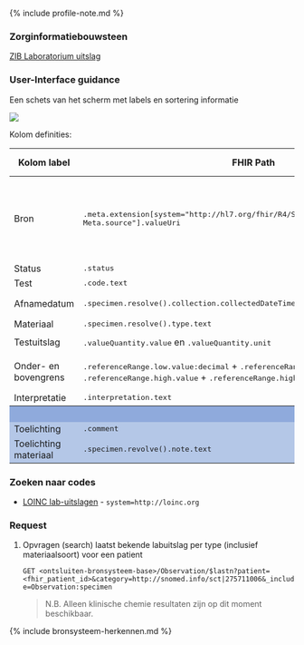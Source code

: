 {% include profile-note.md %}

### Zorginformatiebouwsteen

[ZIB Laboratorium uitslag](https://zibs.nl/wiki/LaboratoriumUitslag-v4.1(2017NL))

### User-Interface guidance

Een schets van het scherm met labels en sortering informatie
<div style="clear:both;"><img src="UI-Schets-LaboratoriumUitslag.png" class="figure-img img-responsive img-rounded center-block"></div>

Kolom definities:
<table class="grid">
  <thead>
    <th>Kolom label</th>
    <th width="25%">FHIR Path</th>
    <th>FHIR Type</th>
    <th>Zib element</th>
    <th>Toelichting of regels</th>
  </thead>
  <tbody>
    <tr>
      <td>Bron</td>
      <td><samp>.meta.extension[system="http://hl7.org/fhir/R4/StructureDefinition/extension-Meta.source"].valueUri</samp></td>
      <td><code>string</code></td>
      <td><i>nvt</i></td>
      <td>Lookup adhv uri (AGB-Z of OID) <code>&lt;adressering-base&gt;/Organization?identifier=&lt;.meta.tag.code&gt;</code> en gebruik dan <code>Organization.name</code></td>
    </tr>
    <tr>
      <td>Status</td>
      <td><samp>.status</samp></td>
      <td><code>code</code></td>
      <td>ResultaatStatus</td>
      <td>​</td>
    </tr>
    <tr>
      <td>Test</td>
      <td><samp>.code.text</samp></td>
      <td><code>string​</code></td>
      <td>TestCode</td>
      <td></td>
    </tr>
    <tr>
      <td>Afnamedatum</td>
      <td><samp>.specimen.resolve().collection.collectedDateTime</samp></td>
      <td><code>dateTime</code></td>
      <td>(Specimen) AfnameDatumTijd</td>
      <td></td>
    </tr>
    <tr>
      <td>Materiaal</td>
      <td><samp>.specimen.resolve().type.text</samp></td>
      <td><code>string​</code></td>
      <td>(Specimen) Monster</td>
      <td></td>
    </tr>
    <tr>
      <td>Testuitslag</td>
      <td><samp>.valueQuantity.value</samp> en <samp>.valueQuantity.unit</samp></td>
      <td><code>decimal + string​</code></td>
      <td>TestUitslag</td>
      <td></td>
    </tr>
    <tr>
      <td>Onder- en bovengrens</td>
      <td><samp>.referenceRange.low.value:decimal</samp> + <samp>.referenceRange.low.unit</samp> – <samp>.referenceRange.high.value</samp> + <samp>.referenceRange.high.unit</samp></td>
      <td><code>decimal + string​</code></td>
      <td>ReferentieOndergrens + ReferentieBovengrens</td>
      <td></td>
    </tr>
    <tr>
      <td>Interpretatie</td>
      <td><samp>.interpretation.text</samp></td>
      <td><code>string​</code></td>
      <td>UitslagInterpretatie</td>
      <td></td>
    </tr>
    <tr style="background-color:#8faadc; color:white">
      <th colspan="5">(1) UITKLAPVELD</tH>
    </tr>
    <tr style="background-color:#b4c7e7">
      <td>Toelichting</td>
      <td><samp>.comment</samp></td>
      <td><code>string</code></td>
      <td>Toelichting</td>
      <td>​</td>
    </tr>
    <tr style="background-color:#b4c7e7">
      <td>Toelichting materiaal</td>
      <td><samp>.specimen.revolve().note.text</samp></td>
      <td><code>string</code></td>
      <td>(Monster) Toelichting</td>
      <td>​</td>
    </tr>
  </tbody>
</table>

### Zoeken naar codes

* [LOINC lab-uitslagen](https://terminologie.nictiz.nl/art-decor/loinc) - `system=http://loinc.org`

### Request

1. Opvragen (search) laatst bekende labuitslag per type (inclusief materiaalsoort) voor een patient

    `GET <ontsluiten-bronsysteem-base>/Observation/$lastn?patient=<fhir_patient_id>&category=http://snomed.info/sct|275711006&_include=Observation:specimen`

    <blockquote class="stu-note" markdown="1">
    N.B. Alleen klinische chemie resultaten zijn op dit moment beschikbaar.
    </blockquote>

{% include bronsysteem-herkennen.md %}